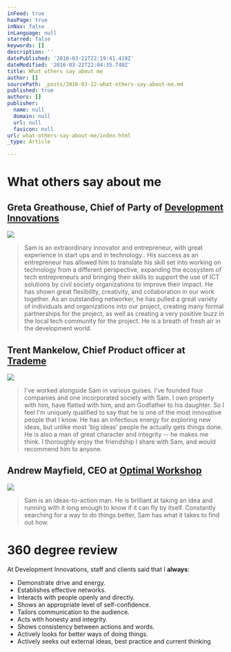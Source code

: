 ```yaml
---
inFeed: true
hasPage: true
inNav: false
inLanguage: null
starred: false
keywords: []
description: ''
datePublished: '2016-03-22T22:19:41.419Z'
dateModified: '2016-03-22T22:04:35.740Z'
title: What others say about me
author: []
sourcePath: _posts/2016-03-22-what-others-say-about-me.md
published: true
authors: []
publisher:
  name: null
  domain: null
  url: null
  favicon: null
url: what-others-say-about-me/index.html
_type: Article

---
```

# What others say about me

## Greta Greathouse, Chief of Party of [Development Innovations][0]
![](https://the-grid-user-content.s3-us-west-2.amazonaws.com/190cef47-9ecd-4472-9c67-1e98cc385f33.jpg)

> Sam is an extraordinary innovator and entrepreneur, with great experience in start ups and in technology.. His success as an entrepreneur has allowed him to translate his skill set into working on technology from a different perspective, expanding the ecosystem of tech entrepreneurs and bringing their skills to support the use of ICT solutions by civil society organizations to improve their impact. He has shown great flexibility, creativity, and collaboration in our work together. As an outstanding networker, he has pulled a great variety of individuals and organizations into our project, creating many formal partnerships for the project, as well as creating a very positive buzz in the local tech community for the project. He is a breath of fresh air in the development world.

## Trent Mankelow, Chief Product officer at [Trademe][1]
![](https://the-grid-user-content.s3-us-west-2.amazonaws.com/0b0b7b6f-c4d8-42ee-8b62-951b599514dd.jpg)

> I've worked alongside Sam in various guises. I've founded four companies and one incorporated society with Sam. I own property with him, have flatted with him, and am Godfather to his daughter. So I feel I'm uniquely qualified to say that he is one of the most innovative people that I know. He has an infectious energy for exploring new ideas, but unlike most 'big ideas' people he actually gets things done. He is also a man of great character and integrity -- he makes me think. I thoroughly enjoy the friendship I share with Sam, and would recommend him to anyone.

## Andrew Mayfield, CEO at [Optimal Workshop][2]
![](https://the-grid-user-content.s3-us-west-2.amazonaws.com/1c59a62b-7d34-4f16-a082-b585068cfbad.jpg)

> Sam is an ideas-to-action man. He is brilliant at taking an idea and running with it long enough to know if it can fly by itself. Constantly searching for a way to do things better, Sam has what it takes to find out how.

# 360 degree review

At Development Innovations, staff and clients said that I **always**: 

* Demonstrate drive and energy.
* Establishes effective networks.
* Interacts with people openly and directly.
* Shows an appropriate level of self-confidence.
* Tailors communication to the audience.
* Acts with honesty and integrity.
* Shows consistency between actions and words.
* Actively looks for better ways of doing things.
* Actively seeks out external ideas, best practice and current thinking

[0]: http://www.development-innovations.org/
[1]: http://www.trademe.co.nz/
[2]: http://www.optimalworkshop.com/